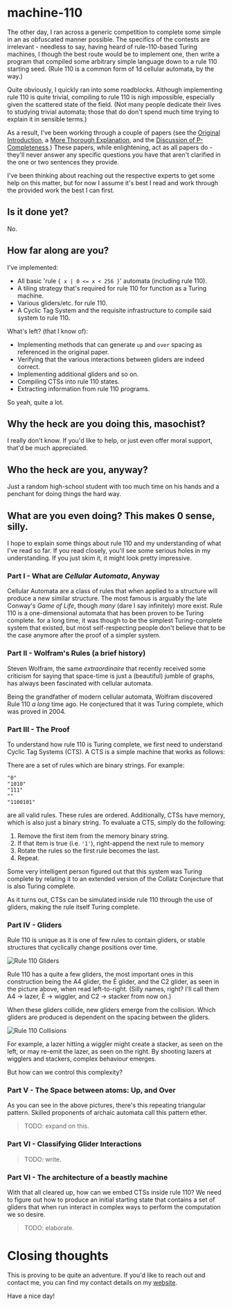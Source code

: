 # machine-110
The other day, I ran across a generic competition
to complete some simple in an as obfuscated manner possible.
The specifics of the contests are irrelevant -
needless to say, having heard of rule-110-based Turing machines,
I though the best route would be to implement one,
then write a program that compiled some arbitrary simple language
down to a rule 110 starting seed.
(Rule 110 is a common form of 1d cellular automata, by the way.)

Quite obviously, I quickly ran into some roadblocks.
Although implementing rule 110 is quite trivial,
compiling to rule 110 is nigh impossible,
especially given the scattered state of the field.
(Not many people dedicate their lives to studying trivial automata;
those that do don't spend much time trying to explain it in sensible terms.)

As a result, I've been working through a couple of papers
(see the [Original Introduction](https://wpmedia.wolfram.com/uploads/sites/13/2018/02/15-1-1.pdf),
a [More Thorough Explanation](https://web.archive.org/web/20160303190954/https://uncomp.uwe.ac.uk/genaro/Papers/Papers_on_CA_files/repCTSR110.pdf), and
the [Discussion of P-Completeness](https://link.springer.com/chapter/10.1007/11786986_13).)
These papers, while enlightening, act as all papers do -
they'll never answer any specific questions you have that aren't clarified
in the one or two sentences they provide.

I've been thinking about reaching out the respective experts to get some help
on this matter, but for now I assume it's best I read and work through
the provided work the best I can first.

## Is it done yet?
No.

## How far along are you?
I've implemented:
- All basic 'rule `{ x | 0 <= x < 256 }`' automata (including rule 110).
- A tiling strategy that's required for rule 110 for function as a Turing machine.
- Various gliders/etc. for rule 110.
- A Cyclic Tag System and the requisite infrastructure to compile said system
  to rule 110.

What's left? (that I know of):
- Implementing methods that can generate `up` and `over` spacing
  as referenced in the original paper.
- Verifying that the various interactions between gliders are indeed correct.
- Implementing additional gliders and so on.
- Compiling CTSs into rule 110 states.
- Extracting information from rule 110 programs.

So yeah, quite a lot.

## Why the heck are you doing this, masochist?
I really don't know.
If you'd like to help, or just even offer moral support,
that'd be much appreciated.

## Who the heck are you, anyway?
Just a random high-school student with too much time on his hands and a
penchant for doing things the hard way.

## What are you even doing? This makes 0 sense, silly.
I hope to explain some things about rule 110 and my understanding of
what I've read so far. If you read closely, you'll see some serious holes
in my understanding. If you just skim it, it might look pretty impressive.

### Part I - What are *Cellular Automata*, Anyway
Cellular Automata are a class of rules that when applied to a structure
will produce a new similar structure.
The most famous is arguably the late Conway's *Game of Life*,
though *many* (dare I say infinitely) more exist.
Rule 110 is a one-dimensional automata that has
been proven to be Turing complete.
for a long time, it was though to be the simplest Turing-complete system
that existed, but most self-respecting people don't believe that to be
the case anymore after the proof of a simpler system.

### Part II - Wolfram's Rules (a brief history)
Steven Wolfram, the same *extraordinaire* that recently received some criticism
for saying that space-time is just a (beautiful) jumble of graphs,
has always been fascinated with cellular automata.

Being the grandfather of modern cellular automata,
Wolfram discovered Rule 110 *a long* time ago.
He conjectured that it was Turing complete, which was proved in 2004.

### Part III - The Proof
To understand how rule 110 is Turing complete, we first need to understand
Cyclic Tag Systems (CTS).
A CTS is a simple machine that works as follows:

There are a set of rules which are binary strings. For example:
```
"0"
"1010"
"111"
""
"1100101"
```

are all valid rules.
These rules are ordered.
Additionally, CTSs have memory, which is also just a binary string.
To evaluate a CTS, simply do the following:

1. Remove the first item from the memory binary string.
2. If that item is true (i.e. `'1'`), right-append the next rule to memory
3. Rotate the rules so the first rule becomes the last.
4. Repeat.

Some very intelligent person figured out that this system was Turing complete
by relating it to an extended version of the Collatz Conjecture that is
also Turing complete.

As it turns out, CTSs can be simulated inside rule 110 through the use of
gliders, making the rule itself Turing complete.

### Part IV - Gliders
Rule 110 is unique as it is one of few rules to contain gliders,
or stable structures that cyclically change positions over time.

![Rule 110 Gliders](https://upload.wikimedia.org/wikipedia/commons/0/0d/Ca110-structures2.png)

Rule 110 has a quite a few gliders, the most important ones in this construction
being the A4 glider, the Ē glider, and the C2 glider, as seen in the picture
above, when read left-to-right. (Silly names, right? I'll call them A4 -> lazer,
Ē -> wiggler, and C2 -> stacker from now on.)

When these gliders collide, new gliders emerge from the collision.
Which gliders are produced is dependent on the spacing between the gliders.

![Rule 110 Collisions](https://upload.wikimedia.org/wikipedia/commons/1/18/Ca110-interaction2.png)

For example, a lazer hitting a wiggler might create a stacker,
as seen on the left, or may re-emit the lazer, as seen on the right.
By shooting lazers at wigglers and stackers, complex behaviour emerges.

But how can we control this complexity?

### Part V - The Space between atoms: Up, and Over
As you can see in the above pictures, there's this repeating triangular pattern.
Skilled proponents of archaic automata call this pattern ether.

> TODO: expand on this.

### Part VI - Classifying Glider Interactions
> TODO: write.

### Part VI - The architecture of a beastly machine
With that all cleared up, how can we embed CTSs inside rule 110?
We need to figure out how to produce an initial starting state
that contains a set of gliders that when run interact in complex ways
to perform the computation we so desire.

> TODO: elaborate.

# Closing thoughts
This is proving to be quite an adventure.
If you'd like to reach out and contact me,
you can find my contact details on my [website](https://www.slightknack.dev/home).

Have a nice day!
